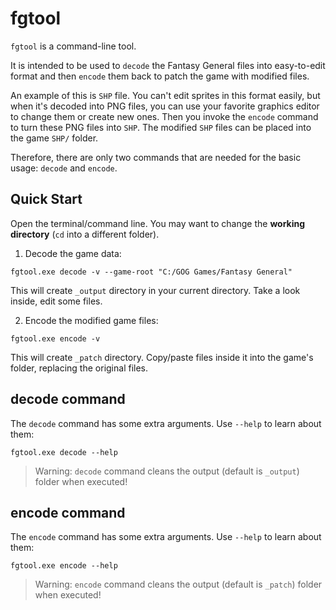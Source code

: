 # fgtool

`fgtool` is a command-line tool.

It is intended to be used to `decode` the Fantasy General files into easy-to-edit format and then `encode` them back to patch the game with modified files.

An example of this is `SHP` file. You can't edit sprites in this format easily, but when it's decoded into PNG files, you can use your favorite graphics editor to change them or create new ones. Then you invoke the `encode` command to turn these PNG files into `SHP`. The modified `SHP` files can be placed into the game `SHP/` folder.

Therefore, there are only two commands that are needed for the basic usage: `decode` and `encode`.

## Quick Start

Open the terminal/command line. You may want to change the **working directory** (`cd` into a different folder).

1. Decode the game data:

```
fgtool.exe decode -v --game-root "C:/GOG Games/Fantasy General"
```

This will create `_output` directory in your current directory. Take a look inside, edit some files.

2. Encode the modified game files:

```
fgtool.exe encode -v
```

This will create `_patch` directory. Copy/paste files inside it into the game's folder, replacing the original files.

## decode command

The `decode` command has some extra arguments. Use `--help` to learn about them:

```
fgtool.exe decode --help
```

> Warning: `decode` command cleans the output (default is `_output`) folder when executed!

## encode command

The `encode` command has some extra arguments. Use `--help` to learn about them:

```
fgtool.exe encode --help
```

> Warning: `encode` command cleans the output (default is `_patch`) folder when executed!
